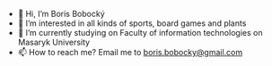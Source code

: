 - 👋 Hi, I’m Boris Bobocký
- 👀 I’m interested in all kinds of sports, board games and plants
- 🌱 I’m currently studying on Faculty of information technologies on Masaryk University
- 📫 How to reach me? Email me to boris.bobocky@gmail.com 

<!---
boris42000/boris42000 is a ✨ special ✨ repository because its `README.md` (this file) appears on your GitHub profile.
You can click the Preview link to take a look at your changes.
--->
